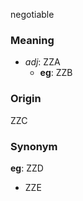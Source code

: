 negotiable
### Meaning
+ _adj_: ZZA
    + __eg__: ZZB

### Origin

ZZC

### Synonym

__eg__: ZZD

+ ZZE


